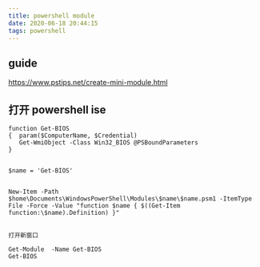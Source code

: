 ```yaml
---
title: powershell module
date: 2020-06-18 20:44:15
tags: powershell
---
```


## guide
https://www.pstips.net/create-mini-module.html

## 打开 powershell ise

```
function Get-BIOS
{  param($ComputerName, $Credential)
   Get-WmiObject -Class Win32_BIOS @PSBoundParameters
}


$name = 'Get-BIOS'


New-Item -Path $home\Documents\WindowsPowerShell\Modules\$name\$name.psm1 -ItemType File -Force -Value "function $name { $((Get-Item function:\$name).Definition) }" 


打开新窗口

Get-Module  -Name Get-BIOS
Get-BIOS
```

 